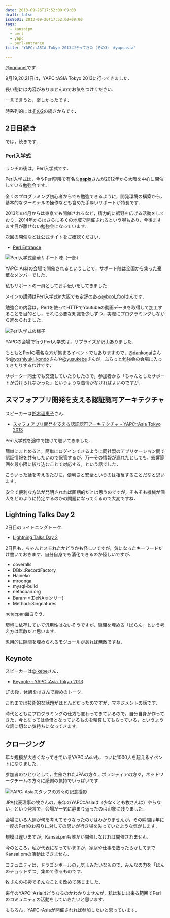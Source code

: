```yaml
---
date: 2013-09-26T17:52:00+09:00
draft: false
iso8601: 2013-09-26T17:52:00+09:00
tags:
  - kansaipm
  - perl
  - yapc
  - perl-entrance
title: 'YAPC::ASIA Tokyo 2013に行ってきた（その3） #yapcasia'

---
```


[@nqounet](https://twitter.com/nqounet)です．

9月19,20,21日は，YAPC::ASIA Tokyo 2013に行ってきました．

長い割には内容がありませんのでお気をつけください．

一言で言うと，楽しかったです．

時系列的には[その2](/2013/09/23/123300)の続きからです．

## 2日目続き

では，続きです．

### Perl入学式

ランチの後は，Perl入学式です．

Perl入学式は，今やPerl界隈で有名な[__papix__](https://twitter.com/__papix__)さんが2012年から大阪を中心に開催している勉強会です．

全くのプログラミング初心者からでも勉強できるように，開発環境の構築から，基本的なターミナルの操作なども含めた手厚いサポートが特長です．

2013年の4月からは東京でも開催されるなど，精力的に裾野を広げる活動をしており，2014年からはさらに多くの地域で開催されるという噂もあり，今後ますます目が離せない勉強会になっています．

次回の開催などは公式サイトをご確認ください．

- [Perl Entrance](http://www.perl-entrance.org/)

![Perl入学式豪華サポート陣（一部）](http://i.gyazo.com/bb3cb7529ac6e0411d8adb935d7189a3.png)

YAPC::Asiaの会場で開催されるということで，サポート陣は全国から集った豪華なメンバーでした．

私もサポートの一員としてお手伝いをしてきました．

メインの講師はPerl入学式in大阪でも定評のある[@bool_fool](https://twitter.com/bool_fool)さんです．

勉強会の内容は，Perlを使ってHTTPでYoutubeの動画データを取得して加工することを目的とし，それに必要な知識を少しずつ，実際にプログラミングしながら進められました．

![Perl入学式の様子](http://i.gyazo.com/46e5e99e4d099ec104f09f32a215071d.png)

YAPCの会場で行うPerl入学式は，サプライズが沢山ありました．

もともとPerlの著名な方が集まるイベントでもありますので，[@dankogai](https://twitter.com/dankogai)さんや[@yoshiyuki_kondo](https://twitter.com/yoshiyuki_kondo)さんや[@yusukebe](https://twitter.com/yusukebe)さんが，ふらっと勉強会の会場に入ってきたりするわけです．

サポーター同士でも交流していたりしたので，参加者から「ちゃんとしたサポートが受けられなかった」というような苦情がなければよいのですが．

## スマフォアプリ開発を支える認証認可アーキテクチャ

スピーカーは[鈴木理恵子](https://www.facebook.com/rieko.suzuki.104)さん．

- [スマフォアプリ開発を支える認証認可アーキテクチャ - YAPC::Asia Tokyo 2013](http://yapcasia.org/2013/talk/show/2aaa2322-e161-11e2-8f00-96816aeab6a4)

Perl入学式を途中で抜けて聴いてきました．

簡単にまとめると，簡単にログインできるように同社製のアプリケーション間で認証情報を共有したいので保管するが，万一その情報が漏れたとしても，影響範囲を最小限に絞り込むことで対応する，という話でした．

こういった話を考えるたびに，便利さと安全というのは相反することだなと思います．

安全で便利な方法が発明されれば画期的だとは思うのですが，そもそも機械が個人をどのように特定するのかの問題になってくるので大変ですね．

## Lightning Talks Day 2

2日目のライトニングトーク．

- [Lightning Talks Day 2](http://yapcasia.org/2013/talk/show/ff9983ba-f2bf-11e2-a36f-e9ae6aeab6a4)

2日目も，ちゃんとメモれたかどうかも怪しいですが，気になったキーワードだけ書いておきます．自分自身でも消化できるのか怪しいですが．

- coveralls
- DBIx::RecordFactory
- Haineko
- mroonga
- mysql-build
- netacpan.org
- Baran::*(DeNAオンリー)
- Method::Singnatures

netacpan面白そう．

環境に依存していて汎用性はないそうですが，隙間を埋める「ばらん」という考え方は素敵だと思います．

汎用的に隙間を埋められるモジュールがあれば無敵ですね．

## Keynote

スピーカーは[@ikebe](https://twitter.com/ikebe)さん．

- [Keynote - YAPC::Asia Tokyo 2013](http://yapcasia.org/2013/talk/show/2f50ef1a-d24c-11e2-a70b-a69b6aeab6a4)

LTの後，休憩をはさんで締めのトーク．

これまでは技術的な話題がほとんどだったのですが，マネジメントの話です．

時代とともにプログラミングの仕方も変わってきているので，自分自身が作ってきた，今となっては負債となっているものを精算してもらっている，というような話に切ない気持ちになってきます．

## クロージング

年々規模が大きくなってきているYAPC::Asiaも，ついに1000人を超えるイベントになりました．

参加者のひとりとして，主催されたJPAの方々，ボランティアの方々，ネットワークチームの方々に感謝の気持でいっぱいです．

![YAPC::Asiaスタッフの方々の記念撮影](http://i.gyazo.com/a29ead7ce59152be3ad73ddee7b4b5e1.png)

JPA代表理事の牧さんの，来年のYAPC::Asiaは（少なくとも牧さんは）やらない，という発言で，会場が一気に静まり返ったのは印象に残りました．

会場にいる人達が何を考えてそうなったのかはわかりませんが，その瞬間は年に一度のPerlのお祭りに対しての思いが行き場を失っていたような気がします．

規模は違いますが，Kansai.pmも誰かが開催しなければ開催されません．

今のところ，私が代表になっていますが，家庭や仕事を放ったらかしてまでKansai.pmの活動はできません．

コミュニティは，ドラゴンボールの元気玉みたいなもので，みんなの力を「ほんのチョットずつ」集めて作るものです．

牧さんの挨拶でそんなことを改めて感じました．

来年のYAPC::Asiaはどうなるのかわかりませんが，私は私に出来る範囲でPerlのコミュニティの活動をしていきたいと思います．

もちろん，YAPC::Asiaが開催されれば参加したいと思っています．
